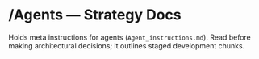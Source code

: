 # /Agents — Strategy Docs

Holds meta instructions for agents (`Agent_instructions.md`). Read before making
architectural decisions; it outlines staged development chunks.
